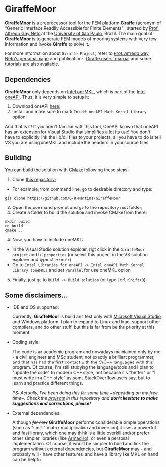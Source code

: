 # GiraffeMoor

**GiraffeMoor** is a preprocessor tool for the FEM platform **Giraffe** (acronym of “Generic Interface Readily Accessible for Finite Elements”), 
started by [Prof. Alfredo Gay Neto](http://sites.poli.usp.br/p/alfredo.gay/#me-section) at the [University of São Paulo](https://www5.usp.br/#english), Brazil. 
The main goal of **GiraffeMoor** is to generate FEM models of mooring systems with very few information and invoke **Giraffe** to solve it.

For more information about `Giraffe Project`, refer to [Prof. Alfredo Gay Neto's personal page](http://sites.poli.usp.br/p/alfredo.gay) and publications.
[Giraffe users' manual](http://sites.poli.usp.br/p/alfredo.gay/giraffe/GIRAFFE_Manual.pdf) 
and some [tutorials](http://sites.poli.usp.br/p/alfredo.gay/giraffe/GIRAFFE_Tutorials.pdf) are also available.


## Dependencies

**GiraffeMoor** only depends on [Intel oneMKL](https://software.intel.com/content/www/us/en/develop/documentation/get-started-with-mkl-for-dpcpp/top.html), 
which is part of the [Intel oneAPI](https://software.intel.com/content/www/us/en/develop/tools/oneapi.html#gs.409kvt).
Thus, it is very simple to setup it: 

  1. Download oneAPI [here](https://software.intel.com/content/www/us/en/develop/tools/oneapi/components/onemkl.html#gs.40957n);
  2. Install and make sure to mark `Intel® oneAPI Math Kernel Library` option.
  
And that is it!
If you aren't familiar with this tool, OneAPI known that oneAPI has an extension for Visual Studio that simplifies a lot its use! 
You don't have to explicitly link the lib/dll files to your projects, all you have to do is tell VS you are using oneMKL and include the headers in your source files.


## Building

You can build the solution with [CMake](https://cmake.org/) following these steps:

  1. Clone [this repository](https://github.com/G-R-Martins/GiraffeMoor);
  
   - For example, from command line, go to desirable directory and type: 
  
  ```
  git clone https://github.com/G-R-Martins/GiraffeMoor
  ```
  3. Open the command prompt and go to the repository root folder; 
  5. Create a folder to build the solution and invoke CMake from there:
  ```
  mkdir build
  cd build 
  cmake ..
  ```
  4. Now, you have to include oneMKL:
  - In the Visual Studio solution explorer, rigt click in the `GiraffeMoor project` and hit `properties` (or select this project in the VS solution explorer 
    and type `Alt+Enter`)
  - Go to `Intel Libraries for oneAPI -> Intel oneAPI Math Kernel Library (oneMKL)` and set `Parallel` for use oneMKL option 
  5. Finally, just go to `Build -> Build solution` (or type `Ctrl+Shift+B`).

  
## Some disclaimers...

  - IDE and OS supported: 
    
    Currently, **GiraffeMoor** is build and test only with [Microsoft Visual Studio](https://visualstudio.microsoft.com/) and Windows platform. 
    I plan to expand to Linux and Mac, support other compilers, and do other stuff, but this is far from be the priority at this moment.
  
  - Coding style:
    
    The code is an academic program and nowadays maintained only by me - a civil engineer and MSc student, not exactly a brilliant programmer, 
    and that has had the first contact with the C/C++ languages with this program. Of course, I'm still studying the language/tools and I 
    plan to "update the code" to modern C++ style, not because it's "better" or "I must write in a C++ style" as some StackOverflow users say, but to learn and
    practice different things. 
    
    *PS: Actually, I've been doing this for some time ~depending on my free time~. Check the [projects](https://github.com/G-R-Martins/GiraffeMoor/projects) 
    in this repository and **don't hesitate to make suggestions and corrections, please!***
  
  - External dependencies:
  
    Although _~~for now~~_ **GiraffeMoor** performs considerable simple operations (such as "small" matrix multiplication and inversion) it uses a powerful 
    and fast library, which one may think is a little overkill and/or prefer other simpler libraries (like [Armadillo](http://arma.sourceforge.net)), or even a personal implementation.
    Of course, it would be simpler to build and link the program without external dependencies, but **GiraffeMoor** may - and probably will - have other features, 
    and have a library like MKL on hand can be helpful. 


